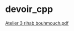 # devoir_cpp
[Atelier 3 rihab bouhmouch.pdf](https://github.com/user-attachments/files/17492876/Atelier.3.rihab.bouhmouch.pdf)






